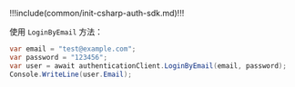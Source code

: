 !!!include(common/init-csharp-auth-sdk.md)!!!

使用 `LoginByEmail` 方法：

```csharp
var email = "test@example.com";
var password = "123456";
var user = await authenticationClient.LoginByEmail(email, password);
Console.WriteLine(user.Email);
```
